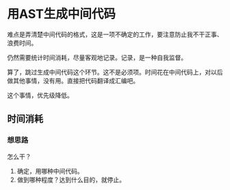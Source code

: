 # 用AST生成中间代码


难点是弄清楚中间代码的格式，这是一项不确定的工作，要注意防止我不干正事、浪费时间。

仍然需要统计时间消耗，尽量客观地记录。记录，是一种自我监督。

算了，跳过生成中间代码这个环节。这不是必须项。时间花在中间代码上，对以后做其他事情，没有用。直接把代码翻译成汇编吧。

这个事情，优先级降低。

## 时间消耗

### 想思路

怎么干？

1. 确定，用哪种中间代码。
2. 做到哪种程度？达到什么目的，就停止。
